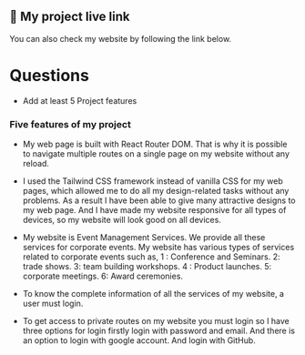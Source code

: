 
## 🔗 My project live link
You can also check my website by following the link below.




# Questions
- Add at least 5 Project features

### Five features of my project

- My web page is built with React Router DOM. That is why it is possible to navigate multiple routes on a single page on my website without any reload.

- I used the Tailwind CSS framework instead of vanilla CSS for my web pages, which allowed me to do all my design-related tasks without any problems. As a result I have been able to give many attractive designs to my web page. And  I have made my website responsive for all types of devices, so my website will look good on all devices.

- My website is Event Management Services. We provide all these services for corporate events. My website has various types of services related to corporate events such as, 1 : Conference and Seminars. 2: trade shows. 3: team building workshops. 4 : Product launches. 5: corporate meetings. 6: Award ceremonies.

- To know the complete information of all the services of my website, a user must login.

- To get access to private routes on my website you must login so I have three options for login firstly login with password and email. And there is an option to login with google account. And login with GitHub.

